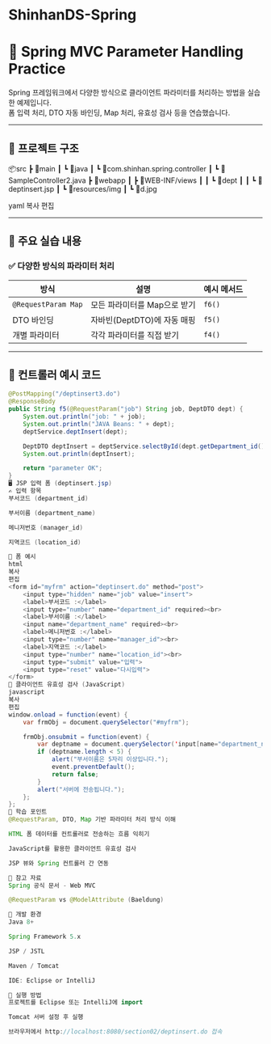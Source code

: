 # ShinhanDS-Spring

# 🌱 Spring MVC Parameter Handling Practice

Spring 프레임워크에서 다양한 방식으로 클라이언트 파라미터를 처리하는 방법을 실습한 예제입니다.  
폼 입력 처리, DTO 자동 바인딩, Map 처리, 유효성 검사 등을 연습했습니다.

---

## 📁 프로젝트 구조

📦src
┣ 📂main
┃ ┗ 📂java
┃ ┗ 📂com.shinhan.spring.controller
┃ ┗ 📄SampleController2.java
┣ 📂webapp
┃ ┣ 📂WEB-INF/views
┃ ┃ ┗ 📂dept
┃ ┃ ┗ 📄deptinsert.jsp
┃ ┗ 📂resources/img
┃ ┗ 📄d.jpg

yaml
복사
편집

---

## 📌 주요 실습 내용

### ✅ 다양한 방식의 파라미터 처리

| 방식 | 설명 | 예시 메서드 |
|------|------|-------------|
| `@RequestParam Map` | 모든 파라미터를 Map으로 받기 | `f6()` |
| DTO 바인딩 | 자바빈(DeptDTO)에 자동 매핑 | `f5()` |
| 개별 파라미터 | 각각 파라미터를 직접 받기 | `f4()` |

---

## 🧾 컨트롤러 예시 코드

```java
@PostMapping("/deptinsert3.do")
@ResponseBody
public String f5(@RequestParam("job") String job, DeptDTO dept) {
    System.out.println("job: " + job);
    System.out.println("JAVA Beans: " + dept);
    deptService.deptInsert(dept);

    DeptDTO deptInsert = deptService.selectById(dept.getDepartment_id());
    System.out.println(deptInsert);

    return "parameter OK";
}
🖥️ JSP 입력 폼 (deptinsert.jsp)
✍️ 입력 항목
부서코드 (department_id)

부서이름 (department_name)

메니저번호 (manager_id)

지역코드 (location_id)

📑 폼 예시
html
복사
편집
<form id="myfrm" action="deptinsert.do" method="post">
    <input type="hidden" name="job" value="insert">
    <label>부서코드 :</label>
    <input type="number" name="department_id" required><br>
    <label>부서이름 :</label>
    <input name="department_name" required><br>
    <label>메니저번호 :</label>
    <input type="number" name="manager_id"><br>
    <label>지역코드 :</label>
    <input type="number" name="location_id"><br>
    <input type="submit" value="입력">
    <input type="reset" value="다시입력">
</form>
🚨 클라이언트 유효성 검사 (JavaScript)
javascript
복사
편집
window.onload = function(event) {
    var frmObj = document.querySelector("#myfrm");

    frmObj.onsubmit = function(event) {
        var deptname = document.querySelector('input[name="department_name"]').value;
        if (deptname.length < 5) {
            alert("부서이름은 5자리 이상입니다.");
            event.preventDefault();
            return false;
        }
        alert("서버에 전송됩니다.");
    };
};
🧠 학습 포인트
@RequestParam, DTO, Map 기반 파라미터 처리 방식 이해

HTML 폼 데이터를 컨트롤러로 전송하는 흐름 익히기

JavaScript를 활용한 클라이언트 유효성 검사

JSP 뷰와 Spring 컨트롤러 간 연동

🔗 참고 자료
Spring 공식 문서 - Web MVC

@RequestParam vs @ModelAttribute (Baeldung)

🧰 개발 환경
Java 8+

Spring Framework 5.x

JSP / JSTL

Maven / Tomcat

IDE: Eclipse or IntelliJ

📌 실행 방법
프로젝트를 Eclipse 또는 IntelliJ에 import

Tomcat 서버 설정 후 실행

브라우저에서 http://localhost:8080/section02/deptinsert.do 접속
